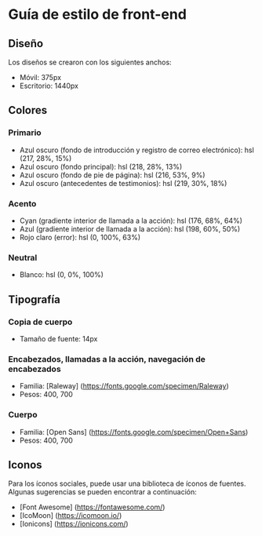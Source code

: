 # Guía de estilo de front-end

## Diseño

Los diseños se crearon con los siguientes anchos:

- Móvil: 375px
- Escritorio: 1440px

## Colores

### Primario

- Azul oscuro (fondo de introducción y registro de correo electrónico): hsl (217, 28%, 15%)
- Azul oscuro (fondo principal): hsl (218, 28%, 13%)
- Azul oscuro (fondo de pie de página): hsl (216, 53%, 9%)
- Azul oscuro (antecedentes de testimonios): hsl (219, 30%, 18%)

### Acento

- Cyan (gradiente interior de llamada a la acción): hsl (176, 68%, 64%)
- Azul (gradiente interior de llamada a la acción): hsl (198, 60%, 50%)
- Rojo claro (error): hsl (0, 100%, 63%)

### Neutral

- Blanco: hsl (0, 0%, 100%)

## Tipografía

### Copia de cuerpo

- Tamaño de fuente: 14px

### Encabezados, llamadas a la acción, navegación de encabezados

- Familia: [Raleway] (https://fonts.google.com/specimen/Raleway)
- Pesos: 400, 700

### Cuerpo

- Familia: [Open Sans] (https://fonts.google.com/specimen/Open+Sans)
- Pesos: 400, 700

## Iconos

Para los íconos sociales, puede usar una biblioteca de íconos de fuentes. Algunas sugerencias se pueden encontrar a continuación:

- [Font Awesome] (https://fontawesome.com/)
- [IcoMoon] (https://icomoon.io/)
- [Ionicons] (https://ionicons.com/)